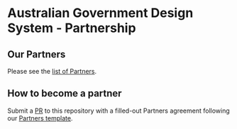 # Australian Government Design System - Partnership

## Our Partners

Please see the [list of Partners](partners/).

## How to become a partner

Submit a [PR](https://github.com/designsystemau/steering-committee/compare) to this repository with a filled-out Partners agreement following our [Partners template](partners/README.md).

